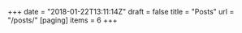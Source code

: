 +++
date = "2018-01-22T13:11:14Z"
draft = false
title = "Posts"
url = "/posts/"
[paging]
  items = 6
+++

